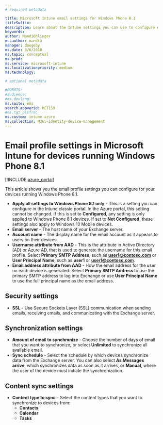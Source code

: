 ```yaml
---
# required metadata

title: Microsoft Intune email settings for Windows Phone 8.1
titleSuffix:
description: Learn about the Intune settings you can use to configure email connections on devices running Windows Phone 8.1.
keywords:
author: MandiOhlinger
ms.author: mandia
manager: dougeby
ms.date: 3/6/2018
ms.topic: conceptual
ms.prod:
ms.service: microsoft-intune
ms.localizationpriority: medium
ms.technology:

# optional metadata

#ROBOTS:
#audience:
#ms.devlang:
ms.suite: ems
search.appverid: MET150
#ms.tgt_pltfrm:
ms.custom: intune-azure
ms.collection: M365-identity-device-management
---
```


# Email profile settings in Microsoft Intune for devices running Windows Phone 8.1

[!INCLUDE [azure_portal](./includes/azure_portal.md)]

This article shows you the email profile settings you can configure for your devices running Windows Phone 8.1.


- **Apply all settings to Windows Phone 8.1 only** - This is a setting you can configure in the Intune classic portal. In the Azure portal, this setting cannot be changed. If this is set to **Configured**, any setting is only applied to Windows Phone 8.1 devices. If set to **Not Configured**, these settings also apply to Windows 10 Mobile devices.
- **Email server** - The host name of your Exchange server.
- **Account name** - The display name for the email account as it appears to users on their devices.
- **Username attribute from AAD** - This is the attribute in Active Directory (AD) or Azure AD, that is used to generate the username for this email profile. Select **Primary SMTP Address**, such as **user1@contoso.com** or **User Principal Name**, such as **user1** or **user1@contoso.com**.
- **Email address attribute from AAD** - How the email address for the user on each device is generated. Select **Primary SMTP Address** to use the primary SMTP address to log into Exchange or use **User Principal Name** to use the full principal name as the email address.


## Security settings

- **SSL** - Use Secure Sockets Layer (SSL) communication when sending emails, receiving emails, and communicating with the Exchange server.



## Synchronization settings

- **Amount of email to synchronize** - Choose the number of days of email that you want to synchronize, or select **Unlimited** to synchronize all available email.
- **Sync schedule** - Select the schedule by which devices synchronize data from the Exchange server. You can also select **As Messages arrive**, which synchronizes data as soon as it arrives, or **Manual**, where the user of the device must initiate the synchronization.

## Content sync settings

- **Content type to sync** - Select the content types that you want to synchronize to devices from:
	- **Contacts**
	- **Calendar**
	- **Tasks**
